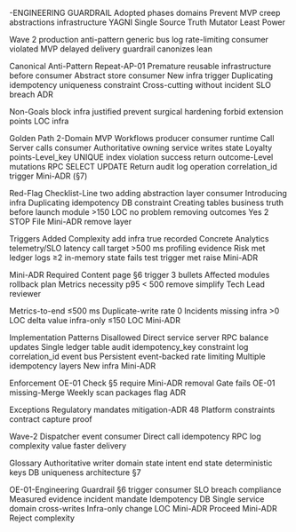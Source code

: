 -ENGINEERING GUARDRAIL Adopted phases domains Prevent MVP creep abstractions infrastructure YAGNI Single Source Truth Mutator Least Power

Wave 2 production anti-pattern generic bus log rate-limiting consumer violated MVP delayed delivery guardrail canonizes lean

Canonical Anti-Pattern Repeat-AP-01 Premature reusable infrastructure before consumer Abstract store consumer New infra trigger Duplicating idempotency uniqueness constraint Cross-cutting without incident SLO breach ADR

Non-Goals block infra justified prevent surgical hardening forbid extension points LOC infra

Golden Path 2-Domain MVP Workflows producer consumer runtime Call Server calls consumer Authoritative owning service writes state Loyalty points-Level_key UNIQUE index violation success return outcome-Level mutations RPC SELECT UPDATE Return audit log operation correlation_id trigger Mini-ADR (§7)

Red-Flag Checklist-Line two adding abstraction layer consumer Introducing infra Duplicating idempotency DB constraint Creating tables business truth before launch module >150 LOC no problem removing outcomes Yes 2 STOP File Mini-ADR remove layer

Triggers Added Complexity add infra true recorded Concrete Analytics telemetry/SLO latency call target >500 ms profiling evidence Risk met ledger logs ≥2 in-memory state fails test trigger met raise Mini-ADR

Mini-ADR Required Content page §6 trigger 3 bullets Affected modules rollback plan Metrics necessity p95 < 500 remove simplify Tech Lead reviewer

Metrics-to-end ≤500 ms Duplicate-write rate 0 Incidents missing infra >0 LOC delta value infra-only ≤150 LOC Mini-ADR

Implementation Patterns Disallowed Direct service server RPC balance updates Single ledger table audit idempotency_key constraint log correlation_id event bus Persistent event-backed rate limiting Multiple idempotency layers New infra Mini-ADR

Enforcement OE-01 Check §5 require Mini-ADR removal Gate fails OE-01 missing-Merge Weekly scan packages flag ADR

Exceptions Regulatory mandates mitigation-ADR 48 Platform constraints contract capture proof

Wave-2 Dispatcher event consumer Direct call idempotency RPC log complexity value faster delivery

Glossary Authoritative writer domain state intent end state deterministic keys DB uniqueness architecture §7

OE-01-Engineering Guardrail §6 trigger consumer SLO breach compliance Measured evidence incident mandate Idempotency DB Single service domain cross-writes Infra-only change LOC Mini-ADR Proceed Mini-ADR Reject complexity
